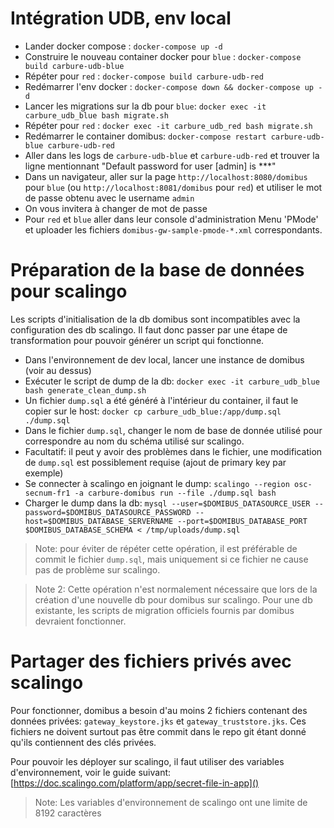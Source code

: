 # Intégration UDB, env local

- Lander docker compose : `docker-compose up -d`
- Construire le nouveau container docker pour `blue` : `docker-compose build carbure-udb-blue`
- Répéter pour `red` : `docker-compose build carbure-udb-red`
- Redémarrer l'env docker : `docker-compose down && docker-compose up -d`
- Lancer les migrations sur la db pour `blue`: `docker exec -it carbure_udb_blue bash migrate.sh`
- Répéter pour `red` : `docker exec -it carbure_udb_red bash migrate.sh`
- Redémarrer le container domibus: `docker-compose restart carbure-udb-blue carbure-udb-red`
- Aller dans les logs de `carbure-udb-blue` et `carbure-udb-red` et trouver la ligne mentionnant "Default password for user [admin] is ***"
- Dans un navigateur, aller sur la page `http://localhost:8080/domibus` pour `blue` (ou `http://localhost:8081/domibus` pour `red`) et utiliser le mot de passe obtenu avec le username `admin`
- On vous invitera à changer de mot de passe
- Pour `red` et `blue` aller dans leur console d'administration Menu 'PMode' et uploader les fichiers `domibus-gw-sample-pmode-*.xml` correspondants.


# Préparation de la base de données pour scalingo

Les scripts d'initialisation de la db domibus sont incompatibles avec la configuration des db scalingo. Il faut donc passer par une étape de transformation pour pouvoir générer un script qui fonctionne.

- Dans l'environnement de dev local, lancer une instance de domibus (voir au dessus)
- Exécuter le script de dump de la db: `docker exec -it carbure_udb_blue bash generate_clean_dump.sh`
- Un fichier `dump.sql` a été généré à l'intérieur du container, il faut le copier sur le host: `docker cp carbure_udb_blue:/app/dump.sql ./dump.sql`
- Dans le fichier `dump.sql`, changer le nom de base de donnée utilisé pour correspondre au nom du schéma utilisé sur scalingo.
- Facultatif: il peut y avoir des problèmes dans le fichier, une modification de `dump.sql` est possiblement requise (ajout de primary key par exemple)
- Se connecter à scalingo en joignant le dump: `scalingo --region osc-secnum-fr1 -a carbure-domibus run --file ./dump.sql bash`
- Charger le dump dans la db: `mysql --user=$DOMIBUS_DATASOURCE_USER --password=$DOMIBUS_DATASOURCE_PASSWORD --host=$DOMIBUS_DATABASE_SERVERNAME --port=$DOMIBUS_DATABASE_PORT $DOMIBUS_DATABASE_SCHEMA < /tmp/uploads/dump.sql`

> Note: pour éviter de répéter cette opération, il est préférable de commit le fichier `dump.sql`, mais uniquement si ce fichier ne cause pas de problème sur scalingo.

> Note 2: Cette opération n'est normalement nécessaire que lors de la création d'une nouvelle db pour domibus sur scalingo. Pour une db existante, les scripts de migration officiels fournis par domibus devraient fonctionner.


# Partager des fichiers privés avec scalingo

Pour fonctionner, domibus a besoin d'au moins 2 fichiers contenant des données privées: `gateway_keystore.jks` et `gateway_truststore.jks`. Ces fichiers ne doivent surtout pas être commit dans le repo git étant donné qu'ils contiennent des clés privées.

Pour pouvoir les déployer sur scalingo, il faut utiliser des variables d'environnement, voir le guide suivant: [https://doc.scalingo.com/platform/app/secret-file-in-app]()

> Note: Les variables d'environnement de scalingo ont une limite de 8192 caractères